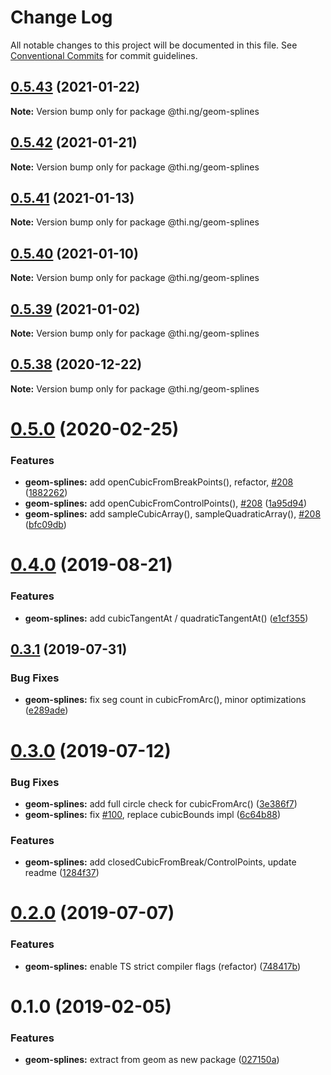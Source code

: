 # Change Log

All notable changes to this project will be documented in this file.
See [Conventional Commits](https://conventionalcommits.org) for commit guidelines.

## [0.5.43](https://github.com/thi-ng/umbrella/compare/@thi.ng/geom-splines@0.5.42...@thi.ng/geom-splines@0.5.43) (2021-01-22)

**Note:** Version bump only for package @thi.ng/geom-splines





## [0.5.42](https://github.com/thi-ng/umbrella/compare/@thi.ng/geom-splines@0.5.41...@thi.ng/geom-splines@0.5.42) (2021-01-21)

**Note:** Version bump only for package @thi.ng/geom-splines





## [0.5.41](https://github.com/thi-ng/umbrella/compare/@thi.ng/geom-splines@0.5.40...@thi.ng/geom-splines@0.5.41) (2021-01-13)

**Note:** Version bump only for package @thi.ng/geom-splines





## [0.5.40](https://github.com/thi-ng/umbrella/compare/@thi.ng/geom-splines@0.5.39...@thi.ng/geom-splines@0.5.40) (2021-01-10)

**Note:** Version bump only for package @thi.ng/geom-splines





## [0.5.39](https://github.com/thi-ng/umbrella/compare/@thi.ng/geom-splines@0.5.38...@thi.ng/geom-splines@0.5.39) (2021-01-02)

**Note:** Version bump only for package @thi.ng/geom-splines





## [0.5.38](https://github.com/thi-ng/umbrella/compare/@thi.ng/geom-splines@0.5.37...@thi.ng/geom-splines@0.5.38) (2020-12-22)

**Note:** Version bump only for package @thi.ng/geom-splines





# [0.5.0](https://github.com/thi-ng/umbrella/compare/@thi.ng/geom-splines@0.4.5...@thi.ng/geom-splines@0.5.0) (2020-02-25)


### Features

* **geom-splines:** add openCubicFromBreakPoints(), refactor, [#208](https://github.com/thi-ng/umbrella/issues/208) ([1882262](https://github.com/thi-ng/umbrella/commit/188226216099a33b6251540b497ce8fd946502d8))
* **geom-splines:** add openCubicFromControlPoints(), [#208](https://github.com/thi-ng/umbrella/issues/208) ([1a95d94](https://github.com/thi-ng/umbrella/commit/1a95d94df2396e14247cca84d3add7385d74a693))
* **geom-splines:** add sampleCubicArray(), sampleQuadraticArray(), [#208](https://github.com/thi-ng/umbrella/issues/208) ([bfc09db](https://github.com/thi-ng/umbrella/commit/bfc09db2493d50576c9f57a93273a3bd102b7ad8))





# [0.4.0](https://github.com/thi-ng/umbrella/compare/@thi.ng/geom-splines@0.3.4...@thi.ng/geom-splines@0.4.0) (2019-08-21)

### Features

* **geom-splines:** add cubicTangentAt / quadraticTangentAt() ([e1cf355](https://github.com/thi-ng/umbrella/commit/e1cf355))

## [0.3.1](https://github.com/thi-ng/umbrella/compare/@thi.ng/geom-splines@0.3.0...@thi.ng/geom-splines@0.3.1) (2019-07-31)

### Bug Fixes

* **geom-splines:** fix seg count in cubicFromArc(), minor optimizations ([e289ade](https://github.com/thi-ng/umbrella/commit/e289ade))

# [0.3.0](https://github.com/thi-ng/umbrella/compare/@thi.ng/geom-splines@0.2.1...@thi.ng/geom-splines@0.3.0) (2019-07-12)

### Bug Fixes

* **geom-splines:** add full circle check for cubicFromArc() ([3e386f7](https://github.com/thi-ng/umbrella/commit/3e386f7))
* **geom-splines:** fix [#100](https://github.com/thi-ng/umbrella/issues/100), replace cubicBounds impl ([6c64b88](https://github.com/thi-ng/umbrella/commit/6c64b88))

### Features

* **geom-splines:** add closedCubicFromBreak/ControlPoints, update readme ([1284f37](https://github.com/thi-ng/umbrella/commit/1284f37))

# [0.2.0](https://github.com/thi-ng/umbrella/compare/@thi.ng/geom-splines@0.1.17...@thi.ng/geom-splines@0.2.0) (2019-07-07)

### Features

* **geom-splines:** enable TS strict compiler flags (refactor) ([748417b](https://github.com/thi-ng/umbrella/commit/748417b))

# 0.1.0 (2019-02-05)

### Features

* **geom-splines:** extract from geom as new package ([027150a](https://github.com/thi-ng/umbrella/commit/027150a))
